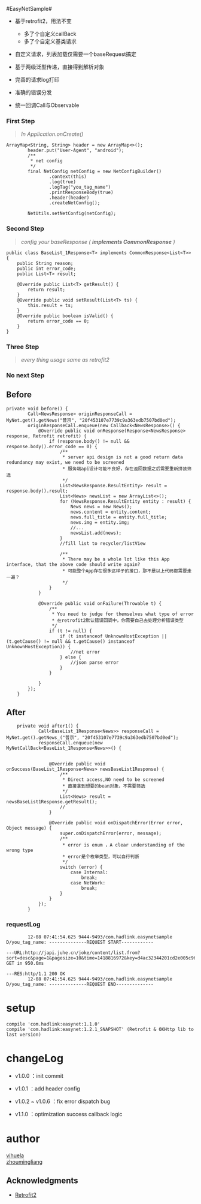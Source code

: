 #EasyNetSample#

* 基于retrofit2，用法不变

    * 多了个自定义callBack
    * 多了个自定义基类请求
    
* 自定义请求，列表加载仅需要一个baseRequest搞定
* 基于两级泛型传递，直接得到解析对象
* 完善的请求log打印
* 准确的错误分发
* 统一回调Call与Observable



### First Step ###
> *In Application.onCreate()*
    
    
    ArrayMap<String, String> header = new ArrayMap<>();
            header.put("User-Agent", "android");
            /**
             * net config
             */
            final NetConfig netConfig = new NetConfigBuilder()
                    .context(this)
                    .log(true)
                    .logTag("you_tag_name")
                    .printResponseBody(true)
                    .header(header)
                    .createNetConfig();
    
            NetUtils.setNetConfig(netConfig);
    
### Second Step ###
> *config your baseResponse ( **implements CommonResponse** )*

    public class BaseList_1Response<T> implements CommonResponse<List<T>> {
        public String reason;
        public int error_code;
        public List<T> result;
    
        @Override public List<T> getResult() {
            return result;
        }
        @Override public void setResult(List<T> ts) {
            this.result = ts;
        }
        @Override public boolean isValid() {
            return error_code == 0;
        }
    }

### Three Step ###
> *every thing usage same as retrofit2*

### No next Step ###
## Before ##
   

    private void before() {
            Call<NewsResponse> originResponseCall = MyNet.get().getNews("普京", "20f453107e7739c9a363edb7507bd0ed");
            originResponseCall.enqueue(new Callback<NewsResponse>() {
                @Override public void onResponse(Response<NewsResponse> response, Retrofit retrofit) {
                    if (response.body() != null && response.body().error_code == 0) {
                        /**
                         * server api design is not a good return data redundancy may exist, we need to be screened
                         * 服务端api设计可能不良好，存在返回数据之后需要重新拼装筛选
                         */
                        List<NewsResponse.ResultEntity> result = response.body().result;
                        List<News> newsList = new ArrayList<>();
                        for (NewsResponse.ResultEntity entity : result) {
                            News news = new News();
                            news.content = entity.content;
                            news.full_title = entity.full_title;
                            news.img = entity.img;
                            //...
                            newsList.add(news);
                        }
                        //fill list to recycler/listView
    
                        /**
                         * There may be a whole lot like this App interface, that the above code should write again?
                         * 可能整个App存在很多这样子的接口，那不是以上代码都需要走一遍？
                         */
                    }
                }
    
                @Override public void onFailure(Throwable t) {
                    /**
                     * You need to judge for themselves what type of error
                     * 在retrofit2默认错误回调中，你需要自己去处理分析错误类型
                     */
                    if (t != null) {
                        if (t instanceof UnknownHostException || (t.getCause() != null && t.getCause() instanceof UnknownHostException)) {
                            //net error
                        } else {
                            //json parse error
                        }
                    }
    
                }
            });
        }

## After ##
        private void after1() {
                Call<BaseList_1Response<News>> responseCall = MyNet.get().getNews_("普京", "20f453107e7739c9a363edb7507bd0ed");
                responseCall.enqueue(new MyNetCallBack<BaseList_1Response<News>>() {
        
        
                    @Override public void onSuccess(BaseList_1Response<News> newsBaseList1Response) {
                        /**
                         * Direct access,NO need to be screened
                         * 直接拿到想要的bean对象，不需要筛选
                         */
                        List<News> result = newsBaseList1Response.getResult();
                        //
                    }
        
                    @Override public void onDispatchError(Error error, Object message) {
                        super.onDispatchError(error, message);
                        /**
                         * error is enum ，A clear understanding of the wrong type
                         * error是个枚举类型，可以自行判断
                         */
                        switch (error) {
                            case Internal:
                                break;
                            case NetWork:
                                break;
                        }
                    }
                });
            }
            
### requestLog ###
            12-08 07:41:54.625 9444-9493/com.hadlink.easynetsample D/you_tag_name: --------------REQUEST START------------
                                                                                   ---URL:http://japi.juhe.cn/joke/content/list.from?sort=desc&page=1&pagesize=10&time=1418816972&key=d4ac32344201cd2e005c966e08271702 GET in 950.6ms
                                                                                   ---RES:http/1.1 200 OK
            12-08 07:41:54.625 9444-9493/com.hadlink.easynetsample D/you_tag_name: --------------REQUEST END--------------
# setup

    compile 'com.hadlink:easynet:1.1.0'
    compile 'com.hadlink:easynet:1.2.1_SNAPSHOT' (Retrofit & OKHttp lib to last version)
    
# changeLog
    
* v1.0.0 ：init commit
     
* v1.0.1 ：add header config
     
* v1.0.2 ~ v1.0.6 ：fix error dispatch bug

* v1.1.0 ：optimization success callback logic

    
# author

[vihuela](https://github.com/vihuela)  
[zhoumingliang](https://github.com/zhoumingliang)  

## Acknowledgments

 - [Retrofit2](http://square.github.io/retrofit) 
    
